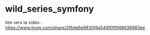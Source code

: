 # wild_series_symfony

lien vers la vidéo : https://www.loom.com/share/2f6de6e9830f4a549f0f0f48636983ee
